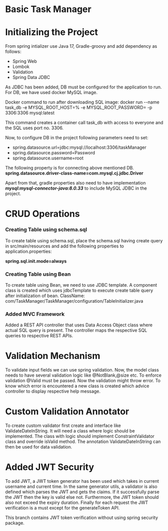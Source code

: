 # Basic Task Manager

# Initializing the Project

From spring intializer use Java 17, Gradle-groovy and add dependency as follows:

* Spring Web
* Lombok
* Validation
* Spring Data JDBC

As JDBC has been added, DB must be configured for the application to run. For DB, we have used docker MySQL image.

Docker command to run after downloading SQL image:
docker run --name task_db -e MYSQL_ROOT_HOST=% -e MYSQL_ROOT_PASSWORD=<Password> -p 3306:3306 mysql:latest

This command creates a container call task_db with access to everyone and the SQL uses port no. 3306. 

Now, to configure DB in the project following parameters need to set:
* spring.datasource.url=jdbc:mysql://localhost:3306/taskManager
* spring.datasource.password=Password
* spring.datasource.username=root

The following property is for connecting above mentioned DB.
**spring.datasource.driver-class-name=com.mysql.cj.jdbc.Driver**

Apart from that, gradle properties also need to have implementation _**mysql:mysql-connector-java:8.0.33**_ to include MySQL JDBC in the project.

# CRUD Operations

### Creating Table using schema.sql

To  create table using schema.sql, place the schema.sql having create query in src/main/resources and add the following properties to application.properties:

**spring.sql.init.mode=always**

### Creating Table using Bean

To create table using Bean, we need to use JDBC template. A component class is created which uses jdbcTemplate to execute create table query after initialization of bean. ClassName: com/TaskManager/TaskManager/configuration/TableInitializer.java

### Added  MVC Framework

Added a REST API controller that uses Data Access Object class where actual SQL query is present. The controller maps the respective SQL queries to respective REST APIs.

# Validation Mechanism

To validate input fields we can use spring validation. Now, the model class needs to have several validation logic like @NotBlank,@size etc. To enforce validation @Valid must be passed.
Now the validation might throw error. To know which error is encountered a new class is created which advice controller to display respective help message.

# Custom Validation Annotator

To create custom validator first create and interface like ValidateDateInString. It will need a class where logic should be implemented. The class with logic should implement ConstraintValidator class and override isValid method. The annotation ValidateDateInString can then be used for data validation.

# Added JWT Security

To add JWT, a JWT token generator has been used which takes in current username and current time. In the same generator utils, a validator is also defined which parses the JWT and gets the claims. If it successfully parse the JWT then the key is valid else not. Furthermore, the JWT token should also not exceed the expiry duration. Finally for each request the JWT verification is a must except for the generateToken API.

This branch contains JWT token verification without using spring security package.